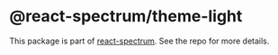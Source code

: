 # @react-spectrum/theme-light

This package is part of [react-spectrum](https://github.com/watheia/rsp-kit). See the repo for more details.
